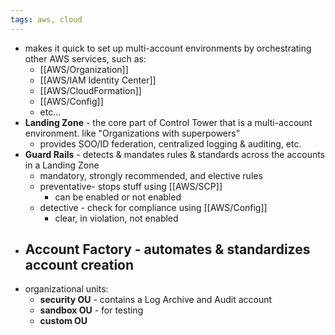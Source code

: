 ```yaml
---
tags: aws, cloud
---
```


- makes it quick to set up multi-account environments by orchestrating other AWS services, such as:
	- [[AWS/Organization]]
	- [[AWS/IAM Identity Center]]
	- [[AWS/CloudFormation]]
	- [[AWS/Config]]
	- etc...
- **Landing Zone** - the core part of Control Tower that is a multi-account environment. like "Organizations with superpowers"
	- provides SOO/ID federation, centralized logging & auditing, etc.
- **Guard Rails** - detects & mandates rules & standards across the accounts in a Landing Zone
	- mandatory, strongly recommended, and elective rules
	- preventative- stops stuff using [[AWS/SCP]]
		- can be enabled or not enabled
	- detective - check for compliance using [[AWS/Config]]
		- clear, in violation, not enabled
- **Account Factory** - automates & standardizes account creation
	-
- organizational units:
	- **security OU** - contains a Log Archive and Audit account
	- **sandbox OU** - for testing
	- **custom OU**